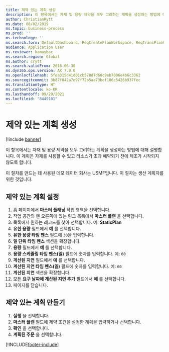```yaml
---
title: 제약 있는 계획 생성
description: 이 항목에서는 자재 및 용량 제약을 모두 고려하는 계획을 생성하는 방법에 대해 설명합니다.
author: ChristianRytt
ms.date: 08/02/2019
ms.topic: business-process
ms.prod: ''
ms.technology: ''
ms.search.form: DefaultDashboard, ReqCreatePlanWorkspace, ReqTransPlanCard, ReqPlanSched
audience: Application User
ms.reviewer: kamaybac
ms.search.region: Global
ms.author: crytt
ms.search.validFrom: 2016-06-30
ms.dyn365.ops.version: AX 7.0.0
ms.openlocfilehash: 5fea315d41d01cb578d7d60c9eb7006e4b6c3362
ms.sourcegitcommit: 3b87f042a7e97f72b5aa73bef186c5426b937fec
ms.translationtype: HT
ms.contentlocale: ko-KR
ms.lasthandoff: 09/29/2021
ms.locfileid: "8449101"
---
```

# <a name="generate-a-constrained-plan"></a>제약 있는 계획 생성

[!include [banner](../../includes/banner.md)]

이 항목에서는 자재 및 용량 제약을 모두 고려하는 계획을 생성하는 방법에 대해 설명합니다. 이 계획은 자재를 사용할 수 있고 리소스가 초과 예약되기 전에 제조가 시작되지 않도록 합니다. 

이 절차를 만드는 데 사용된 데모 데이터 회사는 USMF입니다. 이 절차는 생산 계획자를 위한 것입니다.


## <a name="set-up-a-constrained-plan"></a>제약 있는 계획 설정
1. 홈 페이지에서 **마스터 플래닝** 작업 영역을 선택합니다.
2. 작업 공간의 맨 오른쪽에 있는 링크 목록에서 **마스터 플랜** 을 선택합니다.
3. 목록에서 원하는 레코드를 찾아 선택합니다. 예: **StaticPlan**  
4. **유한 용량** 필드에서 **예** 를 선택합니다.
5. **유한 용량 타임 펜스** 필드에 `30`을 입력합니다.
6. **일 단위 타임 펜스** 섹션을 확장합니다.
7. **용량** 필드에서 **예** 를 선택합니다.
8. **용량 스케줄링 타임 펜스(일)** 필드에 숫자를 입력합니다. 예: `60`  
9. **계산된 지연** 필드에서 **예** 를 선택합니다.
10. **계산된 지연 타임 펜스(일)** 필드에 숫자를 입력합니다. 예: `60` 
11. **계산된 지연** 섹션을 확장합니다.
12. 모든 **요구 날짜에 계산된 지연 추가** 필드에서 **예** 를 선택합니다.
13. 페이지를 닫습니다.

## <a name="create-a-constrained-plan"></a>제약 있는 계획 만들기
1. **실행** 을 선택합니다.
2. **마스터 플랜** 필드에 제약 조건을 설정한 계획을 입력하거나 선택합니다.  
3. **확인** 을 선택합니다.
4. **계획된 주문** 을 선택합니다.



[!INCLUDE[footer-include](../../../includes/footer-banner.md)]